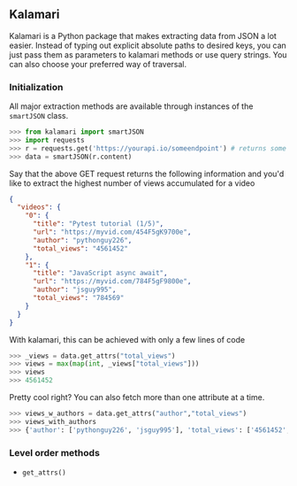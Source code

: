 ## Kalamari
Kalamari is a Python package that makes extracting data from JSON a lot easier. Instead of typing out explicit absolute paths to desired keys, you can just pass them as parameters to kalamari methods or use query strings. You can also choose your preferred way of traversal.

### Initialization
All major extraction methods are available through instances of the `smartJSON` class.
```py
>>> from kalamari import smartJSON
>>> import requests
>>> r = requests.get('https://yourapi.io/someendpoint') # returns some JSON
>>> data = smartJSON(r.content)
```

Say that the above GET request returns the following information and you'd like to extract the highest number of views accumulated for a video

```json
{
  "videos": {
    "0": {
      "title": "Pytest tutorial (1/5)",
      "url": "https://myvid.com/454F5gK9700e",
      "author": "pythonguy226",
      "total_views": "4561452"
    },
    "1": {
      "title": "JavaScript async await",
      "url": "https://myvid.com/784F5gF9800e",
      "author": "jsguy995",
      "total_views": "784569"
    }
  }
}
```

With kalamari, this can be achieved with only a few lines of code

```py
>>> _views = data.get_attrs("total_views")
>>> views = max(map(int, _views["total_views"]))
>>> views
>>> 4561452
```
Pretty cool right? You can also fetch more than one attribute at a time.

```py
>>> views_w_authors = data.get_attrs("author","total_views")
>>> views_with_authors
>>> {'author': ['pythonguy226', 'jsguy995'], 'total_views': ['4561452', '784569']}
```
### Level order methods

* `get_attrs()`
